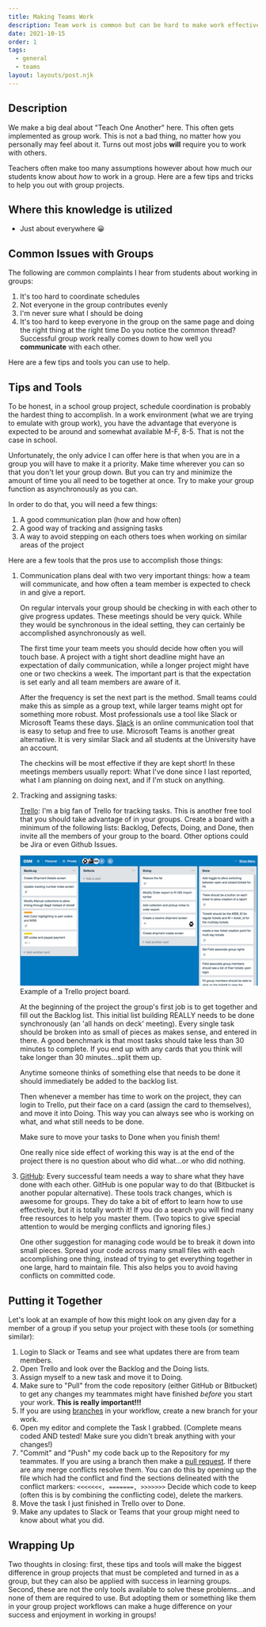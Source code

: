 ```yaml
---
title: Making Teams Work
description: Team work is common but can be hard to make work effectively. Here are some tips.
date: 2021-10-15
order: 1
tags:
  - general
  - teams
layout: layouts/post.njk
---
```


## Description

We make a big deal about "Teach One Another" here. This often gets implemented as group work. This is not a bad thing, no matter how you personally may feel about it. Turns out most jobs **will** require you to work with others.

Teachers often make too many assumptions however about how much our students know about *how* to work in a group. Here are a few tips and tricks to help you out with group projects.

## Where this knowledge is utilized

- Just about everywhere 😀

## Common Issues with Groups

The following are common complaints I hear from students about working in groups:

1. It's too hard to coordinate schedules
2. Not everyone in the group contributes evenly
3. I'm never sure what I should be doing
4. It's too hard to keep everyone in the group on the same page and doing the right thing at the right time
   Do you notice the common thread? Successful group work really comes down to how well you **communicate** with each other.

Here are a few tips and tools you can use to help.

## Tips and Tools

To be honest, in a school group project, schedule coordination is probably the hardest thing to accomplish. In a work environment (what we are trying to emulate with group work), you have the advantage that everyone is expected to be around and somewhat available M-F, 8-5. That is not the case in school.

Unfortunately, the only advice I can offer here is that when you are in a group you will have to make it a priority. Make time wherever you can so that you don't let your group down. But you can try and minimize the amount of time you all need to be together at once. Try to make your group function as asynchronously as you can.

In order to do that, you will need a few things:

1. A good communication plan (how and how often)
2. A good way of tracking and assigning tasks
3. A way to avoid stepping on each others toes when working on similar areas of the project

Here are a few tools that the pros use to accomplish those things:

1. Communication plans deal with two very important things: how a team will communicate, and how often a team member is expected to check in and give a report.

   On regular intervals your group should be checking in with each other to give progress updates. These meetings should be very quick. While they would be synchronous in the ideal setting, they can certainly be accomplished asynchronously as well.

   The first time your team meets you should decide how often you will touch base. A project with a tight short deadline might have an expectation of daily communication, while a longer project might have one or two checkins a week. The important part is that the expectation is set early and all team members are aware of it.

   After the frequency is set the next part is the method. Small teams could make this as simple as a group text, while larger teams might opt for something more robust. Most professionals use a tool like Slack or Microsoft Teams these days. [Slack](https://slack.com) is an online communication tool that is easy to setup and free to use. Microsoft Teams is another great alternative. It is very similar Slack and all students at the University have an account.

   The checkins will be most effective if they are kept short! In these meetings members usually report: What I've done since I last reported, what I am planning on doing next, and if I'm stuck on anything.

2. Tracking and assigning tasks:

   [Trello](https://trello.com/): I'm a big fan of Trello for tracking tasks. This is another free tool that you should take advantage of in your groups. Create a board with a minimum of the following lists: Backlog, Defects, Doing, and Done, then invite all the members of your group to the board. Other options could be Jira or even Github Issues.

   ![Example of a Trello board](../../../img/trello-example.jpg)
   Example of a Trello project board.

   At the beginning of the project the group's first job is to get together and fill out the Backlog list. This initial list building REALLY needs to be done synchronously (an 'all hands on deck' meeting). Every single task should be broken into as small of pieces as makes sense, and entered in there. A good benchmark is that most tasks should take less than 30 minutes to complete. If you end up with any cards that you think will take longer than 30 minutes...split them up.

   Anytime someone thinks of something else that needs to be done it should immediately be added to the backlog list.

   Then whenever a member has time to work on the project, they can login to Trello, put their face on a card (assign the card to themselves), and move it into Doing. This way you can always see who is working on what, and what still needs to be done.

   Make sure to move your tasks to Done when you finish them!

   One really nice side effect of working this way is at the end of the project there is no question about who did what...or who did nothing.

3. [GitHub](https://github.com/): Every successful team needs a way to share what they have done with each other. GitHub is one popular way to do that (Bitbucket is another popular alternative). These tools track changes, which is awesome for groups. They do take a bit of effort to learn how to use effectively, but it is totally worth it! If you do a search you will find many free resources to help you master them. (Two topics to give special attention to would be merging conflicts and ignoring files.)

   One other suggestion for managing code would be to break it down into small pieces. Spread your code across many small files with each accomplishing one thing, instead of trying to get everything together in one large, hard to maintain file. This also helps you to avoid having conflicts on committed code.

## Putting it Together

Let's look at an example of how this might look on any given day for a member of a group if you setup your project with these tools (or something similar):

1. Login to Slack or Teams and see what updates there are from team members.
2. Open Trello and look over the Backlog and the Doing lists.
3. Assign myself to a new task and move it to Doing.
4. Make sure to "Pull" from the code repository (either GitHub or Bitbucket) to get any changes my teammates might have finished *before* you start your work. **This is really important!!!**
5. If you are using [branches](https://docs.github.com/en/pull-requests/collaborating-with-pull-requests/proposing-changes-to-your-work-with-pull-requests/about-branches) in your workflow, create a new branch for your work.
6. Open my editor and complete the Task I grabbed. (Complete means coded AND tested! Make sure you didn't break anything with your changes!)
7. "Commit" and "Push" my code back up to the Repository for my teammates. If you are using a branch then make a [pull request](https://docs.github.com/en/pull-requests/collaborating-with-pull-requests/proposing-changes-to-your-work-with-pull-requests/about-pull-requests). If there are any merge conflicts resolve them. You can do this by opening up the file which had the conflict and find the sections delineated with the conflict markers: `<<<<<<<, =======, >>>>>>>`  Decide which code to keep (often this is by combining the conflicting code), delete the markers.
8. Move the task I just finished in Trello over to Done.
9. Make any updates to Slack or Teams that your group might need to know about what you did.

## Wrapping Up

Two thoughts in closing: first, these tips and tools will make the biggest difference in group projects that must be completed and turned in as a group, but they can also be applied with success in learning groups. Second, these are not the only tools available to solve these problems...and none of them are required to use. But adopting them or something like them in your group project workflows can make a huge difference on your success and enjoyment in working in groups!
